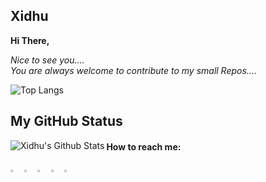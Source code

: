 ## Xidhu
**Hi There,**

*Nice to see you....<br>
You are always welcome to contribute to my small Repos....*

![Top Langs](https://github-readme-stats.vercel.app/api/top-langs/?username=xidhu&layout=compact)

**My GitHub Status**
---



<img align="left" alt="Xidhu's Github Stats" src="https://github-readme-stats.vercel.app/api?username=Xidhu&show_icons=true&theme=radical" />


  ####  How to reach me:   
  
  [<img src="https://img.icons8.com/color/48/000000/twitter.png" width="3.5%"/>](https://twitter.com/SXidhu)
  [<img src="https://img.icons8.com/color/48/000000/linkedin.png" width="3.5%"/>](https://www.linkedin.com/in/sidharth-s-886711a8)
  [<img src="https://img.icons8.com/fluent/48/000000/facebook-new.png" width="3.5%"/>](https://www.facebook.com/sidhu3612/)
  [<img src="https://img.icons8.com/fluent/48/000000/instagram-new.png" width="3.5%"/>](https://www.instagram.com/_.xidhu.__/)
  <a href="mailto:sidhu3612@gmail.com"> <img src="https://img.icons8.com/fluent/48/000000/gmail.png" width="3.5%"/> </a>
